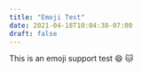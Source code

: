 ```yaml
---
title: "Emoji Test"
date: 2021-04-18T10:04:38-07:00
draft: false
---
```


This is an emoji support test :smile:
:cat:
